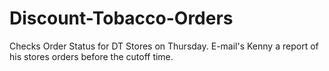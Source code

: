 # Discount-Tobacco-Orders
Checks Order Status for DT Stores on Thursday. E-mail's Kenny a report of his stores orders before the cutoff time.
